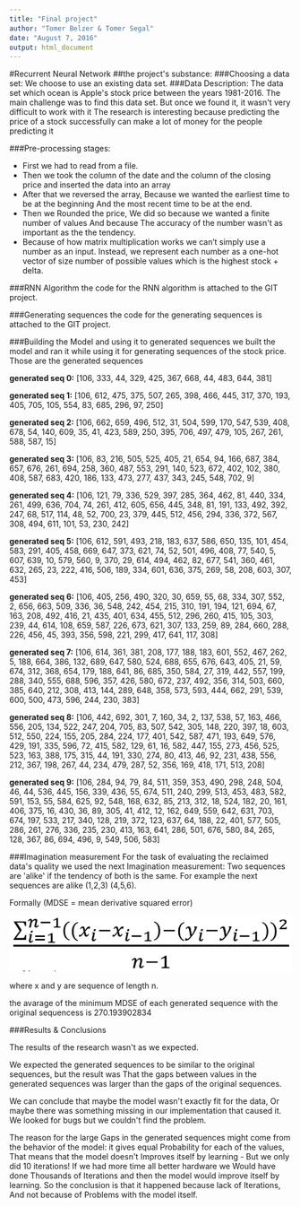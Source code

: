 ```yaml
---
title: "Final project"   
author: "Tomer Belzer & Tomer Segal"   
date: "August 7, 2016"   
output: html_document
---
```

#Recurrent Neural Network
##the project's substance:
###Choosing a data set:
We choose to use an existing data set.
###Data Description:
The data set which ocean is Apple's stock price between the years 1981-2016.
The main challenge was to find this data set. But once we found it, it wasn't very difficult to work with it 
The research is interesting because ‫predicting the price of a stock successfully can make a lot of money for the people predicting it

###Pre-processing stages:
- First we had to read from a file.
- Then we took the column of the date and the column of the closing price and inserted the data into an array
- After that we reversed the array, Because we wanted the earliest time to be at the beginning And the most recent time to be at the end.
- Then we Rounded the price, We did so because we wanted a finite number of values And because The accuracy of the number wasn't as important as the the tendency.
- Because of how matrix multiplication works we can’t simply use a number as an input. Instead, we represent each number as a one-hot vector of size number of possible values which is the highest stock + delta.

###RNN Algorithm
the code for the RNN algorithm is attached to the GIT project.

###Generating sequences
the code for the generating sequences is attached to the GIT project.

###Building the Model and using it to generated sequences
we built the model and ran it while using it for generating sequences of the stock price.
Those are the generated sequences

**generated seq 0:** [106, 333, 44, 329, 425, 367, 668, 44, 483, 644, 381]

**generated seq 1:** [106, 612, 475, 375, 507, 265, 398, 466, 445, 317, 370, 193, 405, 705, 105, 554, 83, 685, 296, 97, 250]

**generated seq 2:** [106, 662, 659, 496, 512, 31, 504, 599, 170, 547, 539, 408, 678, 54, 140, 609, 35, 41, 423, 589, 250, 395, 706, 497, 479, 105, 267, 261, 588, 587, 15]

**generated seq 3:** [106, 83, 216, 505, 525, 405, 21, 654, 94, 166, 687, 384, 657, 676, 261, 694, 258, 360, 487, 553, 291, 140, 523, 672, 402, 102, 380, 408, 587, 683, 420, 186, 133, 473, 277, 437, 343, 245, 548, 702, 9]

**generated seq 4:** [106, 121, 79, 336, 529, 397, 285, 364, 462, 81, 440, 334, 261, 499, 636, 704, 74, 261, 412, 605, 656, 445, 348, 81, 191, 133, 492, 392, 247, 68, 517, 114, 48, 52, 700, 23, 379, 445, 512, 456, 294, 336, 372, 567, 308, 494, 611, 101, 53, 230, 242]

**generated seq 5:** [106, 612, 591, 493, 218, 183, 637, 586, 650, 135, 101, 454, 583, 291, 405, 458, 669, 647, 373, 621, 74, 52, 501, 496, 408, 77, 540, 5, 607, 639, 10, 579, 560, 9, 370, 29, 614, 494, 462, 82, 677, 541, 360, 461, 632, 265, 23, 222, 416, 506, 189, 334, 601, 636, 375, 269, 58, 208, 603, 307, 453]

**generated seq 6:** [106, 405, 256, 490, 320, 30, 659, 55, 68, 334, 307, 552, 2, 656, 663, 509, 336, 36, 548, 242, 454, 215, 310, 191, 194, 121, 694, 67, 163, 208, 492, 416, 21, 435, 401, 634, 455, 512, 296, 260, 415, 105, 303, 239, 44, 614, 108, 659, 587, 226, 673, 621, 307, 133, 259, 89, 284, 660, 288, 226, 456, 45, 393, 356, 598, 221, 299, 417, 641, 117, 308]

**generated seq 7:** [106, 614, 361, 381, 208, 177, 188, 183, 601, 552, 467, 262, 5, 188, 664, 386, 132, 689, 647, 580, 524, 688, 655, 676, 643, 405, 21, 59, 674, 312, 368, 654, 179, 188, 641, 86, 685, 350, 584, 27, 319, 442, 557, 199, 288, 340, 555, 688, 596, 357, 426, 580, 672, 237, 492, 356, 314, 503, 660, 385, 640, 212, 308, 413, 144, 289, 648, 358, 573, 593, 444, 662, 291, 539, 600, 500, 473, 596, 244, 230, 383]

**generated seq 8:** [106, 442, 692, 301, 7, 160, 34, 2, 137, 538, 57, 163, 466, 556, 205, 134, 522, 247, 204, 705, 83, 507, 542, 305, 148, 220, 397, 18, 603, 512, 550, 224, 155, 205, 284, 224, 177, 401, 542, 587, 471, 193, 649, 576, 429, 191, 335, 596, 72, 415, 582, 129, 61, 16, 582, 447, 155, 273, 456, 525, 523, 163, 388, 175, 315, 44, 191, 330, 274, 80, 413, 46, 92, 231, 438, 556, 212, 367, 198, 267, 44, 234, 479, 287, 52, 356, 169, 418, 171, 513, 208]

**generated seq 9:** [106, 284, 94, 79, 84, 511, 359, 353, 490, 298, 248, 504, 46, 44, 536, 445, 156, 339, 436, 55, 674, 511, 240, 299, 513, 453, 483, 582, 591, 153, 55, 584, 625, 92, 548, 168, 632, 85, 213, 312, 18, 524, 182, 20, 161, 406, 375, 16, 430, 36, 89, 305, 41, 412, 12, 162, 649, 559, 642, 631, 703, 674, 197, 533, 217, 340, 128, 219, 372, 123, 637, 64, 188, 22, 401, 577, 505, 286, 261, 276, 336, 235, 230, 413, 163, 641, 286, 501, 676, 580, 84, 265, 128, 367, 86, 694, 496, 9, 549, 506, 583]


###Imagination measurement
For the task of evaluating the reclaimed data's quality we used the next Imagination measurement:
Two sequences are 'alike' if the tendency of both is the same. For example the next sequences are alike (1,2,3) (4,5,6).

Formally (MDSE = mean derivative squared error) 

![](https://github.com/tomer0912/RNN3/blob/master/MDE.PNG)

where x and y are sequence of length n.

the avarage of the minimum MDSE of each generated sequence with the original sequencess is 270.193902834

###Results & Conclusions

The results of the research wasn't as we expected.


We expected the generated sequences to be similar to the original sequences, but the result was That the gaps between values in the generated sequences was larger than the gaps of the original sequences. 


We can conclude that maybe the model wasn't exactly fit for the data, Or maybe there was something missing in our implementation that caused it.
We looked for bugs but we couldn't find the problem.


The reason for the large Gaps in the generated sequences might come from the behavior of the model:
it gives equal Probability for each of the values, That means that the model doesn't Improves itself by learning - But we only did 10 iterations!
If we had more time all better hardware we Would have done Thousands of Iterations and then the model would improve itself by learning.
So the conclusion is that it happened because lack of Iterations, And not because of Problems with the model itself.







